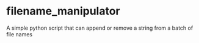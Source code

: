 # filename_manipulator
A simple python script that can append or remove a string from a batch of file names
